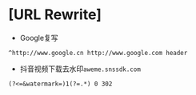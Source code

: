 # [URL Rewrite]
* Google复写
```
^http://www.google.cn http://www.google.com header
```
* 抖音视频下载去水印`aweme.snssdk.com` 
```
(?<=&watermark=)1(?=.*) 0 302
```
